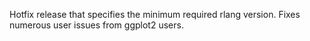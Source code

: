 Hotfix release that specifies the minimum required rlang version. Fixes numerous 
user issues from ggplot2 users.
